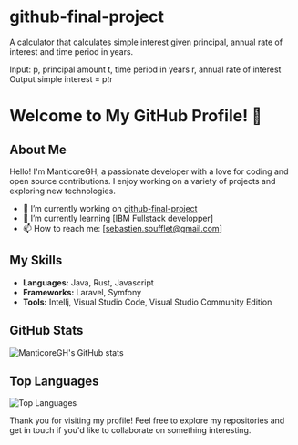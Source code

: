 # github-final-project
A calculator that calculates simple interest given principal, annual rate of interest and time period in years.

Input:
   p, principal amount
   t, time period in years
   r, annual rate of interest
Output
   simple interest = p*t*r

   # Welcome to My GitHub Profile! 👋

## About Me

Hello! I'm ManticoreGH, a passionate developer with a love for coding and open source contributions. I enjoy working on a variety of projects and exploring new technologies.

- 🔭 I’m currently working on [github-final-project](https://github.com/ManticoreGH/github-final-project)
- 🌱 I’m currently learning [IBM Fullstack developper]
- 📫 How to reach me: [sebastien.soufflet@gmail.com]

## My Skills

- **Languages:** Java, Rust, Javascript
- **Frameworks:** Laravel, Symfony
- **Tools:** Intellj, Visual Studio Code, Visual Studio Community Edition

## GitHub Stats

![ManticoreGH's GitHub stats](https://github-readme-stats.vercel.app/api?username=ManticoreGH&show_icons=true&theme=radical)

## Top Languages

![Top Languages](https://github-readme-stats.vercel.app/api/top-langs/?username=ManticoreGH&layout=compact&theme=radical)

Thank you for visiting my profile! Feel free to explore my repositories and get in touch if you'd like to collaborate on something interesting.
